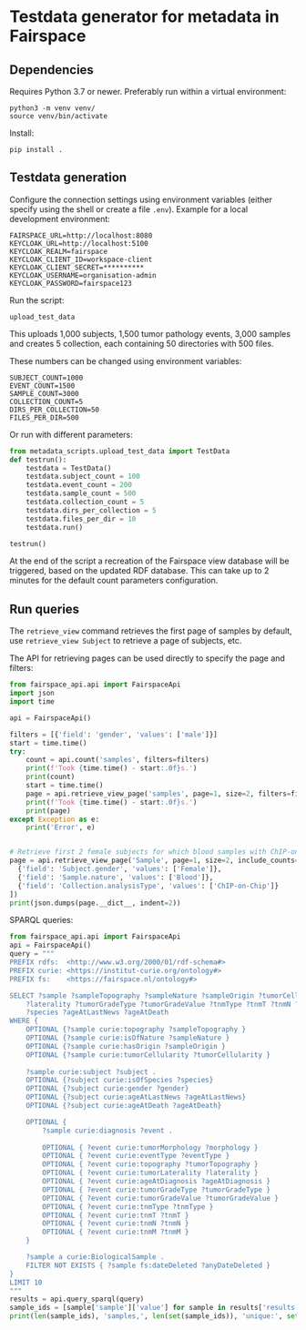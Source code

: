 # Testdata generator for metadata in Fairspace

## Dependencies

Requires Python 3.7 or newer.
Preferably run within a virtual environment:
```
python3 -m venv venv/
source venv/bin/activate
```
Install:
```
pip install .
```

## Testdata generation

Configure the connection settings using environment variables (either specify using the shell or create a file `.env`). Example for a local development environment:
```shell
FAIRSPACE_URL=http://localhost:8080
KEYCLOAK_URL=http://localhost:5100
KEYCLOAK_REALM=fairspace
KEYCLOAK_CLIENT_ID=workspace-client
KEYCLOAK_CLIENT_SECRET=**********
KEYCLOAK_USERNAME=organisation-admin
KEYCLOAK_PASSWORD=fairspace123
```

Run the script:
```shell
upload_test_data
```
This uploads 1,000 subjects, 1,500 tumor pathology events,
3,000 samples and creates 5 collection, each containing 50
directories with 500 files.

These numbers can be changed using environment variables:
```shell
SUBJECT_COUNT=1000
EVENT_COUNT=1500
SAMPLE_COUNT=3000
COLLECTION_COUNT=5
DIRS_PER_COLLECTION=50
FILES_PER_DIR=500
```

Or run with different parameters:
```python
from metadata_scripts.upload_test_data import TestData
def testrun():
    testdata = TestData()
    testdata.subject_count = 100
    testdata.event_count = 200
    testdata.sample_count = 500
    testdata.collection_count = 5
    testdata.dirs_per_collection = 5
    testdata.files_per_dir = 10
    testdata.run()

testrun()
```

At the end of the script a recreation of the Fairspace view database will be triggered, based on the updated RDF database.
This can take up to 2 minutes for the default count parameters configuration.

## Run queries

The `retrieve_view` command retrieves the first page of samples by default,
use `retrieve_view Subject` to retrieve a page of subjects, etc.

The API for retrieving pages can be used directly to specify the page and
filters:
```python
from fairspace_api.api import FairspaceApi
import json
import time

api = FairspaceApi()

filters = [{'field': 'gender', 'values': ['male']}]
start = time.time()
try:
    count = api.count('samples', filters=filters)
    print(f'Took {time.time() - start:.0f}s.')
    print(count)
    start = time.time()
    page = api.retrieve_view_page('samples', page=1, size=2, filters=filters)
    print(f'Took {time.time() - start:.0f}s.')
    print(page)
except Exception as e:
    print('Error', e)


# Retrieve first 2 female subjects for which blood samples with ChIP-on-Chip analysis are available
page = api.retrieve_view_page('Sample', page=1, size=2, include_counts=True, filters=[
  {'field': 'Subject.gender', 'values': ['Female']},
  {'field': 'Sample.nature', 'values': ['Blood']},
  {'field': 'Collection.analysisType', 'values': ['ChIP-on-Chip']}
])
print(json.dumps(page.__dict__, indent=2))
```

SPARQL queries:
```python
from fairspace_api.api import FairspaceApi
api = FairspaceApi()
query = """
PREFIX rdfs:  <http://www.w3.org/2000/01/rdf-schema#>
PREFIX curie: <https://institut-curie.org/ontology#>
PREFIX fs:    <https://fairspace.nl/ontology#>

SELECT ?sample ?sampleTopography ?sampleNature ?sampleOrigin ?tumorCellularity ?event ?tumorTopography ?morphology ?eventType
    ?laterality ?tumorGradeType ?tumorGradeValue ?tnmType ?tnmT ?tnmN ?tnmM ?ageAtDiagnosis ?subject ?gender
    ?species ?ageAtLastNews ?ageAtDeath
WHERE {
    OPTIONAL {?sample curie:topography ?sampleTopography }
    OPTIONAL {?sample curie:isOfNature ?sampleNature }
    OPTIONAL {?sample curie:hasOrigin ?sampleOrigin }
    OPTIONAL {?sample curie:tumorCellularity ?tumorCellularity }
    
    ?sample curie:subject ?subject .
    OPTIONAL {?subject curie:isOfSpecies ?species}
    OPTIONAL {?subject curie:gender ?gender}
    OPTIONAL {?subject curie:ageAtLastNews ?ageAtLastNews}
    OPTIONAL {?subject curie:ageAtDeath ?ageAtDeath}

    OPTIONAL {
        ?sample curie:diagnosis ?event .
        
        OPTIONAL { ?event curie:tumorMorphology ?morphology }
        OPTIONAL { ?event curie:eventType ?eventType }
        OPTIONAL { ?event curie:topography ?tumorTopography }
        OPTIONAL { ?event curie:tumorLaterality ?laterality }
        OPTIONAL { ?event curie:ageAtDiagnosis ?ageAtDiagnosis }
        OPTIONAL { ?event curie:tumorGradeType ?tumorGradeType }
        OPTIONAL { ?event curie:tumorGradeValue ?tumorGradeValue }
        OPTIONAL { ?event curie:tnmType ?tnmType }
        OPTIONAL { ?event curie:tnmT ?tnmT }
        OPTIONAL { ?event curie:tnmN ?tnmN }
        OPTIONAL { ?event curie:tnmM ?tnmM }
    }

    ?sample a curie:BiologicalSample .
    FILTER NOT EXISTS { ?sample fs:dateDeleted ?anyDateDeleted }
}
LIMIT 10
"""
results = api.query_sparql(query)
sample_ids = [sample['sample']['value'] for sample in results['results']['bindings']]
print(len(sample_ids), 'samples,', len(set(sample_ids)), 'unique:', set(sample_ids))
```
